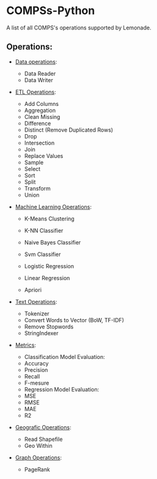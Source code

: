 # COMPSs-Python

A list of all COMPS's operations supported by Lemonade.

## Operations:

* [Data operations](https://github.com/eubr-bigsea/Compss-Python/tree/master/functions/data):
 	- Data Reader
 	- Data Writer

* [ETL Operations](https://github.com/eubr-bigsea/Compss-Python/tree/master/functions/etl):
 	- Add Columns
 	- Aggregation
 	- Clean Missing
 	- Difference
 	- Distinct (Remove Duplicated Rows)
 	- Drop
 	- Intersection
 	- Join
 	- Replace Values
 	- Sample
 	- Select
 	- Sort
 	- Split
 	- Transform
 	- Union

* [Machine Learning Operations](https://github.com/eubr-bigsea/Compss-Python/tree/master/functions/ml):
 	- K-Means Clustering
 	- K-NN Classifier
 	- Naive Bayes Classifier
 	- Svm Classifier
	- Logistic Regression
 	- Linear Regression
 	
 	- Apriori



* [Text Operations](https://github.com/eubr-bigsea/Compss-Python/tree/master/functions/text):
 	- Tokenizer 
 	- Convert Words to Vector (BoW, TF-IDF)
 	- Remove Stopwords
 	- StringIndexer

* [Metrics](https://github.com/eubr-bigsea/Compss-Python/tree/master/functions/ml/metrics):
 	* Classification Model Evaluation:
 	- Accuracy
 	- Precision
 	- Recall
 	- F-mesure
 	* Regression Model Evaluation:
 	- MSE
 	- RMSE
 	- MAE
 	- R2

* [Geografic Operations](https://github.com/eubr-bigsea/Compss-Python/tree/master/functions/geo):
 	- Read Shapefile
 	- Geo Within

* [Graph Operations](https://github.com/eubr-bigsea/Compss-Python/tree/master/functions/graph):
 	- PageRank


